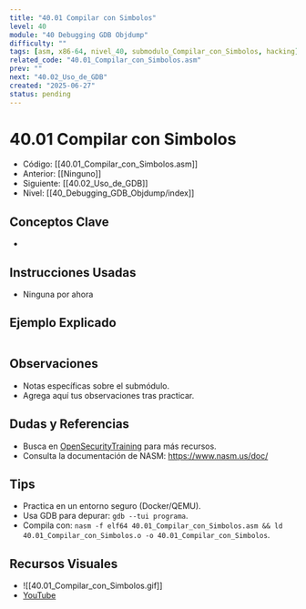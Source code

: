 ```yaml
---
title: "40.01 Compilar con Simbolos"
level: 40
module: "40 Debugging GDB Objdump"
difficulty: ""
tags: [asm, x86-64, nivel_40, submodulo_Compilar_con_Simbolos, hacking]
related_code: "40.01_Compilar_con_Simbolos.asm"
prev: ""
next: "40.02_Uso_de_GDB"
created: "2025-06-27"
status: pending
---
```


# 40.01 Compilar con Simbolos

- Código: [[40.01_Compilar_con_Simbolos.asm]]  
- Anterior: [[Ninguno]]  
- Siguiente: [[40.02_Uso_de_GDB]]  
- Nivel: [[40_Debugging_GDB_Objdump/index]]  

## Conceptos Clave
- 

## Instrucciones Usadas
- Ninguna por ahora

## Ejemplo Explicado
```asm

```

## Observaciones
- Notas específicas sobre el submódulo.
- Agrega aquí tus observaciones tras practicar.

## Dudas y Referencias
- Busca en [OpenSecurityTraining](https://opensecuritytraining.info/) para más recursos.
- Consulta la documentación de NASM: https://www.nasm.us/doc/

## Tips
- Practica en un entorno seguro (Docker/QEMU).
- Usa GDB para depurar: `gdb --tui programa`.
- Compila con: `nasm -f elf64 40.01_Compilar_con_Simbolos.asm && ld 40.01_Compilar_con_Simbolos.o -o 40.01_Compilar_con_Simbolos`.

## Recursos Visuales
- ![[40.01_Compilar_con_Simbolos.gif]]  
- [YouTube](https://youtube.com/placeholder)
